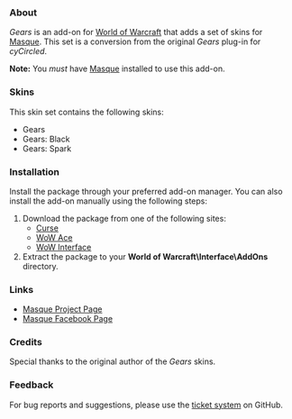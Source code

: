 ### About ###

*Gears* is an add-on for [World of Warcraft](http://us.battle.net/wow) that adds a set of skins for [Masque](http://www.wowace.com/addons/masque). This set is a conversion from the original *Gears* plug-in for *cyCircled*.

**Note:** You *must* have [Masque](http://www.wowace.com/addons/masque) installed to use this add-on.

### Skins ###

This skin set contains the following skins:

- Gears
- Gears: Black
- Gears: Spark

### Installation ###

Install the package through your preferred add-on manager. You can also install the add-on manually using the following steps:

1. Download the package from one of the following sites:
    - [Curse](http://www.curse.com/addons/wow/masque_gears)
    - [WoW Ace](http://www.wowace.com/addons/masque_gears)
    - [WoW Interface](http://www.wowinterface.com/downloads/info8918)
2. Extract the package to your **World of Warcraft\Interface\AddOns** directory.

### Links ###

- [Masque Project Page](http://www.wowace.com/addons/masque)
- [Masque Facebook Page](https://www.facebook.com/masqueui)

### Credits ###

Special thanks to the original author of the *Gears* skins.

### Feedback ###

For bug reports and suggestions, please use the [ticket system](https://github.com/stormfx/masque_gears/issues) on GitHub.
